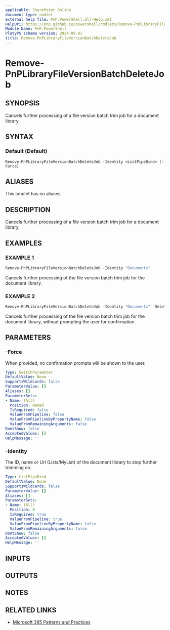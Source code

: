 ```yaml
---
applicable: SharePoint Online
document type: cmdlet
external help file: PnP.PowerShell.dll-Help.xml
HelpUri: https://pnp.github.io/powershell/cmdlets/Remove-PnPLibraryFileVersionBatchDeleteJob.html
Module Name: PnP.PowerShell
PlatyPS schema version: 2024-05-01
title: Remove-PnPLibraryFileVersionBatchDeleteJob
---
```


# Remove-PnPLibraryFileVersionBatchDeleteJob

## SYNOPSIS

Cancels further processing of a file version batch trim job for a document library.

## SYNTAX

### Default (Default)

```
Remove-PnPLibraryFileVersionBatchDeleteJob -Identity <ListPipeBind> [-Force]
```

## ALIASES

This cmdlet has no aliases.

## DESCRIPTION

Cancels further processing of a file version batch trim job for a document library.

## EXAMPLES

### EXAMPLE 1

```powershell
Remove-PnPLibraryFileVersionBatchDeleteJob -Identity "Documents"
```

Cancels further processing of the file version batch trim job for the document library.

### EXAMPLE 2

```powershell
Remove-PnPLibraryFileVersionBatchDeleteJob -Identity "Documents" -DeleteBeforeDays 360 -Force
```

Cancels further processing of the file version batch trim job for the document library, without prompting the user for confirmation.

## PARAMETERS

### -Force

When provided, no confirmation prompts will be shown to the user.

```yaml
Type: SwitchParameter
DefaultValue: None
SupportsWildcards: false
ParameterValue: []
Aliases: []
ParameterSets:
- Name: (All)
  Position: Named
  IsRequired: false
  ValueFromPipeline: false
  ValueFromPipelineByPropertyName: false
  ValueFromRemainingArguments: false
DontShow: false
AcceptedValues: []
HelpMessage: ''
```

### -Identity

The ID, name or Url (Lists/MyList) of the document library to stop further trimming on.

```yaml
Type: ListPipeBind
DefaultValue: None
SupportsWildcards: false
ParameterValue: []
Aliases: []
ParameterSets:
- Name: (All)
  Position: 0
  IsRequired: true
  ValueFromPipeline: true
  ValueFromPipelineByPropertyName: false
  ValueFromRemainingArguments: false
DontShow: false
AcceptedValues: []
HelpMessage: ''
```

## INPUTS

## OUTPUTS

## NOTES

## RELATED LINKS

- [Microsoft 365 Patterns and Practices](https://aka.ms/m365pnp)
